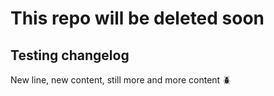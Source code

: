 # This repo will be deleted soon

## Testing changelog

New line, new content, still more and more content 🪲
